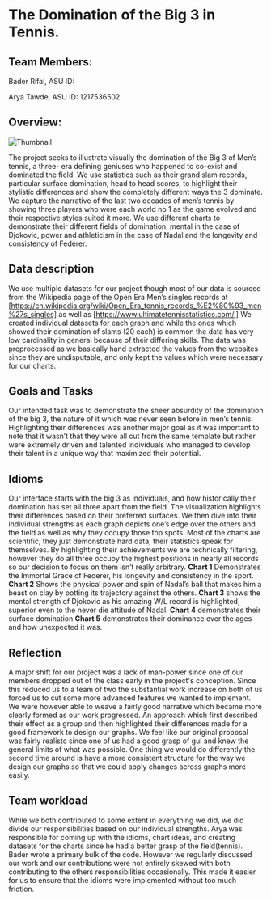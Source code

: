 # **The Domination of the Big 3 in Tennis.**

## **Team Members:**

Bader Rifai, ASU ID:  

Arya Tawde, ASU ID: 1217536502

## **Overview:**

![Thumbnail](https://github.com/asu-cse494-f2021/Project-Arya-Beder-Chetana/blob/master/images/thumbnail.png?raw=true)

The project seeks to illustrate visually the domination of the Big 3 of Men’s tennis, a three- era defining geniuses who happened to co-exist and dominated the field. We use statistics such as their grand slam records, particular surface domination, head to head scores, to highlight their stylistic differences and show the completely different ways the 3 dominate. We capture the narrative of the last two decades of men’s tennis by showing three players who were each world no 1 as the game evolved and their respective styles suited it more. We use different charts to demonstrate their different fields of domination, mental in the case of Djokovic, power and athleticism in the case of Nadal and the longevity and consistency of Federer.

## **Data description**

We use multiple datasets for our project though most of our data is sourced from the Wikipedia page of the Open Era Men’s singles records at [https://en.wikipedia.org/wiki/Open_Era_tennis_records_%E2%80%93_men%27s_singles] as well as [https://www.ultimatetennisstatistics.com/.] We created individual datasets for each graph and while the ones which showed their domination of slams (20 each) is common the data has very low cardinality in general because of their differing skills. The data was preprocessed as we basically hand extracted the values from the websites since they are undisputable, and only kept the values which were necessary for our charts.

## **Goals and Tasks**

Our intended task was to demonstrate the sheer absurdity of the domination of the big 3, the nature of it which was never seen before in men’s tennis. Highlighting their differences was another major goal as it was important to note that it wasn’t that they were all cut from the same template but rather were extremely driven and talented individuals who managed to develop their talent in a unique way that maximized their potential.

## **Idioms**

Our interface starts with the big 3 as individuals, and how historically their domination has set all three apart from the field. The visualization highlights their differences based on their preferred surfaces. We then dive into their individual strengths as each graph depicts one’s edge over the others and the field as well as why they occupy those top spots. Most of the charts are scientific, they just demonstrate hard data, their statistics speak for themselves. By highlighting their achievements we are technically filtering, however they do all three occupy the highest positions in nearly all records so our decision to focus on them isn’t really arbitrary.
**Chart 1** Demonstrates the Immortal Grace of Federer, his longevity and consistency in the sport.
**Chart 2** Shows the physical power and spin of Nadal’s ball that makes him a beast on clay by potting its trajectory against the others.
**Chart 3** shows the mental strength of Djokovic as his amazing W/L record is highlighted, superior even to the never die attitude of Nadal.
**Chart 4** demonstrates their surface domination
**Chart 5** demonstrates their dominance over the ages and how unexpected it was.


## **Reflection**

A major shift for our project was a lack of man-power since one of our members dropped out of the class early in the project's conception. Since this reduced us to a team of two the substantial work increase on both of us forced us to cut some more advanced features we wanted to implement. We were however able to weave a fairly good narrative which became more clearly formed as our work progressed. An approach which first described their effect as a group and then highlighted their differences made for a good framework to design our graphs. We feel like our original proposal was fairly realistc since one of us had a good grasp of gui and knew the general limits of what was possible. One thing we would do differently the second time around is have a more consistent structure for the way we design our graphs so that we could apply changes across graphs more easily.


## **Team workload**

While we both contributed to some extent in everything we did, we did divide our responsibilities based on our individual strengths. Arya was responsible for coming up with the idioms, chart ideas, and creating datasets for the charts since he had a better grasp of the field(tennis). Bader wrote a primary bulk of the code. However we regularly discussed our work and our contributions were not entirely skewed with both contributing to the others responsibilities occasionally. This made it easier for us to ensure that the idioms were implemented without too much friction.


